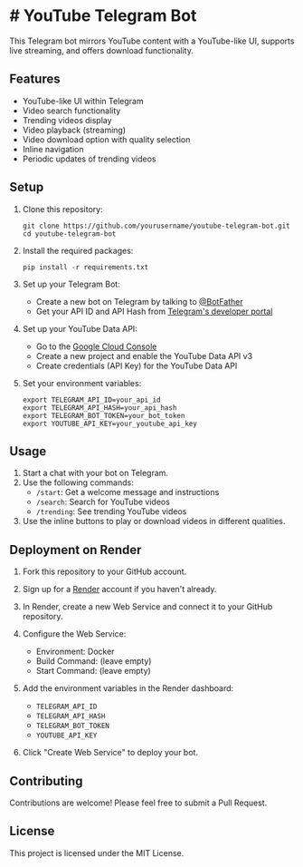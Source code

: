 # # YouTube Telegram Bot

This Telegram bot mirrors YouTube content with a YouTube-like UI, supports live streaming, and offers download functionality.

## Features

- YouTube-like UI within Telegram
- Video search functionality
- Trending videos display
- Video playback (streaming)
- Video download option with quality selection
- Inline navigation
- Periodic updates of trending videos

## Setup

1. Clone this repository:
   ```
   git clone https://github.com/yourusername/youtube-telegram-bot.git
   cd youtube-telegram-bot
   ```

2. Install the required packages:
   ```
   pip install -r requirements.txt
   ```

3. Set up your Telegram Bot:
   - Create a new bot on Telegram by talking to [@BotFather](https://t.me/BotFather)
   - Get your API ID and API Hash from [Telegram's developer portal](https://my.telegram.org/apps)

4. Set up your YouTube Data API:
   - Go to the [Google Cloud Console](https://console.cloud.google.com/)
   - Create a new project and enable the YouTube Data API v3
   - Create credentials (API Key) for the YouTube Data API

5. Set your environment variables:
   ```
   export TELEGRAM_API_ID=your_api_id
   export TELEGRAM_API_HASH=your_api_hash
   export TELEGRAM_BOT_TOKEN=your_bot_token
   export YOUTUBE_API_KEY=your_youtube_api_key
   ```

## Usage

1. Start a chat with your bot on Telegram.
2. Use the following commands:
   - `/start`: Get a welcome message and instructions
   - `/search`: Search for YouTube videos
   - `/trending`: See trending YouTube videos
3. Use the inline buttons to play or download videos in different qualities.

## Deployment on Render

1. Fork this repository to your GitHub account.

2. Sign up for a [Render](https://render.com/) account if you haven't already.

3. In Render, create a new Web Service and connect it to your GitHub repository.

4. Configure the Web Service:
   - Environment: Docker
   - Build Command: (leave empty)
   - Start Command: (leave empty)

5. Add the environment variables in the Render dashboard:
   - `TELEGRAM_API_ID`
   - `TELEGRAM_API_HASH`
   - `TELEGRAM_BOT_TOKEN`
   - `YOUTUBE_API_KEY`

6. Click "Create Web Service" to deploy your bot.

## Contributing

Contributions are welcome! Please feel free to submit a Pull Request.

## License

This project is licensed under the MIT License.
